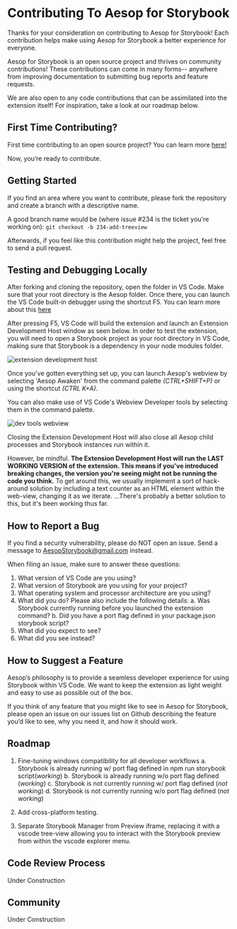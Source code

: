 # Contributing To Aesop for Storybook

Thanks for your consideration on contributing to Aesop for Storybook! Each contribution helps make using Aesop for Storybook a better experience for everyone.

Aesop for Storybook is an open source project and thrives on community contributions! These contributions can come in many forms-- anywhere from improving documentation to submitting bug reports and feature requests. 

We are also open to any code contributions that can be assimilated into the extension itself! For inspiration, take a look at our roadmap below.

## First Time Contributing?

First time contributing to an open source project? You can learn more [here!](https://egghead.io/courses/how-to-contribute-to-an-open-source-project-on-github)

Now, you’re ready to contribute.

## Getting Started

If you find an area where you want to contribute, please fork the repository and create a branch with a descriptive name. 
 
A good branch name would be (where issue #234 is the ticket you're working on):
`git checkout -b 234-add-treeview`

Afterwards, if you feel like this contribution might help the project, feel free to send a pull request.

## Testing and Debugging Locally

After forking and cloning the repository, open the folder in VS Code. Make sure that your root directory is the Aesop folder. Once there, you can launch the VS Code built-in debugger using the shortcut F5. You can learn more about this [here](https://code.visualstudio.com/docs/editor/debugging)

After pressing F5, VS Code will build the extension and launch an Extension Development Host window as seen below. In order to test the extension, you will need to open a Storybook project as your root directory in VS Code, making sure that Storybook is a dependency in your node modules folder.

![extension development host](https://user-images.githubusercontent.com/55175891/73625080-60c2f800-4611-11ea-893c-c3128b561a28.PNG)

Once you've gotten everything set up, you can launch Aesop's webview by selecting 'Aesop Awaken' from the command palette *(CTRL+SHIFT+P)* or using the shortcut *(CTRL K+A)*.

You can also make use of VS Code's Webview Developer tools by selecting them in the command palette.

![dev tools webview](https://user-images.githubusercontent.com/55175891/73625433-ce235880-4612-11ea-9009-62141866e3d3.PNG)

Closing the Extension Development Host will also close all Aesop child processes and Storybook instances run within it.

However, be mindful. **The Extension Development Host will run the LAST WORKING VERSION of the extension. This means if you've introduced breaking changes, the version you're seeing might not be running the code you think.** To get around this, we usually implement a sort of hack-around solution by including a text counter as an HTML element within the web-view, changing it as we iterate. ...There's probably a better solution to this, but it's been working thus far.  

## How to Report a Bug

If you find a security vulnerability, please do NOT open an issue. Send a message to AesopStorybook@gmail.com instead.

When filing an issue, make sure to answer these questions:

1. What version of VS Code are you using?
2. What version of Storybook are you using for your project?
3. What operating system and processor architecture are you using?
4. What did you do? Please also include the following details:
  a. Was Storybook currently running before you launched the extension command?
  b. Did you have a port flag defined in your package.json storybook script?
5. What did you expect to see?
6. What did you see instead?

## How to Suggest a Feature

Aesop’s philosophy is to provide a seamless developer experience for using Storybook within VS Code. We want to keep the extension as light weight and easy to use as possible out of the box.

If you think of any feature that you might like to see in Aesop for Storybook, please open an issue on our issues list on Github describing the feature you’d like to see, why you need it, and how it should work.

## Roadmap

1. Fine-tuning windows compatibility for all developer workflows
  a. Storybook is already running w/ port flag defined in npm run storybook script(*working*)
  b. Storybook is already running w/o port flag defined
  (*working*)
  c. Storybook is not currently running w/ port flag defined (*not working*)
  d. Storybook is not currently running w/o port flag defined (*not working*)

2. Add cross-platform testing. 

3. Separate Storybook Manager from Preview iframe, replacing it with a vscode tree-view allowing you to interact with the Storybook preview from within the vscode explorer menu.

## Code Review Process

Under Construction

## Community

Under Construction
